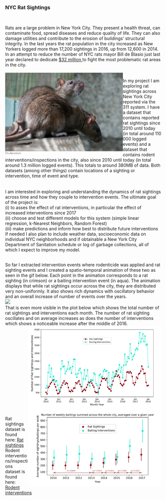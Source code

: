 <H3>NYC Rat Sightings </H3>
<br>

Rats are a large problem in New York City. They present a health threat, can contaminate food, spread diseases and reduce quality of life. They can also damage utilities and contribute to the erosion of buildings’ structural integrity. In the last years the rat population in the city increased as New Yorkers logged more than 17,200 sightings in 2016, up from 12,600 in 2014. In an attempt to reduce the number of NYC rats mayor Bill de Blasio just last year declared to dedicate <a href="https://www.nytimes.com/2017/07/12/nyregion/new-york-city-rat-problem.html">$32 million </a> to fight the most problematic rat areas in the city. <br>
<br>
<img src='imgs/shutterstock_rats.jpg' align="left" width=380><br>
In my project I am exploring rat sightings across New York City reported via the 311 system. I have a dataset that contains reported rat sightings since 2010 until today (in total around 110 000 logged events) and a dataset that contains rodent interventions/inspections in the city, also since 2010 until today (in total around 1.3 million logged events). This totals to around 380MB of data. Both datasets (among other things) contain locations of a sighting or intervention, time of event and type. <br><br><br>
I am interested in exploring and understanding the dynamics of rat sightings across time and how they couple to intervention events. The ultimate goal of the project is:<br>
(i) to asses the effect of rat interventions, in particular the effect of increased interventions since 2017<br>
(ii) choose and test different models for this system (simple linear regression, k-Nearest Neighbors, Random Forest) <br>
(iii) make predictions and inform how best to distribute future interventions<br>
If needed I also plan to include weather data, socioeconomic data on individual NYC neighborhoods and if obtainable a New York City Department of Sanitation schedule or log of garbage collections, all of which I expect to improve my model.
<br><br>
<div>
So far I extracted intervention events where rodenticide was applied and rat sighting events and I created a spatio-temporal animation of these two as seen in the gif below. Each point in the animation corresponds to a rat sighting (in crimson) or a baiting intervention event (in aqua). The animation displays that while rat sightings occur across the city, they are distributed very non-uniformly. It also shows rich dynamics with oscillatory behavior and an overall increase of number of events over the years.
</div>
<img src='imgs/animation_small.gif'  width=700>
<div>
That is even more visible in the plot below which shows the total number of rat sightings and interventions each month. The number of rat sighting oscillates and on average increases as does the number of interventions which shows a noticeable increase after the middle of 2016.
<br>
<div>
<img src='imgs/SightingsBaitingsByYear_final.jpg' align="right" width=430>
<br><br><br><br><br><br><br><br><br><br><br><br><br><br><br><br><br>
Rat sightings dataset is found here: <a href="https://nycopendata.socrata.com/Social-Services/Rat-Sightings/3q43-55fe/data">Rat sightings</a> 
<br>
Rodent interventions/inspections dataset is found here: <a href="https://data.cityofnewyork.us/Health/Rodent-Inspection/p937-wjvj">Rodent interventions</a> 
